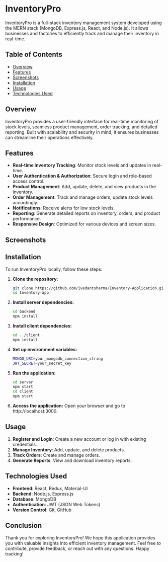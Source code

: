 # InventoryPro

InventoryPro is a full-stack inventory management system developed using the MERN stack (MongoDB, Express.js, React, and Node.js). It allows businesses and factories to efficiently track and manage their inventory in real-time.

## Table of Contents

- [Overview](#overview)
- [Features](#features)
- [Screenshots](#Screenshots)
- [Installation](#installation)
- [Usage](#usage)
- [Technologies Used](#technologies-used)

## Overview

InventoryPro provides a user-friendly interface for real-time monitoring of stock levels, seamless product management, order tracking, and detailed reporting. Built with scalability and security in mind, it ensures businesses can streamline their operations effectively.

## Features

- **Real-time Inventory Tracking**: Monitor stock levels and updates in real-time.
- **User Authentication & Authorization**: Secure login and role-based access control.
- **Product Management**: Add, update, delete, and view products in the inventory.
- **Order Management**: Track and manage orders, update stock levels accordingly.
- **Notifications**: Receive alerts for low stock levels.
- **Reporting**: Generate detailed reports on inventory, orders, and product performance.
- **Responsive Design**: Optimized for various devices and screen sizes.

## Screenshots



## Installation

To run InventoryPro locally, follow these steps:

1. **Clone the repository:**
   ```bash
   git clone https://github.com/ivedantsharma/Inventory-Application.git
   cd Inventory-app
2. **Install server dependencies:**
   ```bash
   cd backend
   npm install
3. **Install client dependencies:**
   ```bash
   cd ../client
   npm install
4. **Set up environment variables:**
   ```bash
   MONGO_URI=your_mongodb_connection_string
   JWT_SECRET=your_secret_key
5. **Run the application:**
   ```bash
   cd server
   npm start
   cd client
   npm start
6. **Access the application:**
   Open your browser and go to http://localhost:3000.

## Usage

1. **Register and Login**: Create a new account or log in with existing credentials.
2. **Manage Inventory**: Add, update, and delete products.
3. **Track Orders**: Create and manage orders.
4. **Generate Reports**: View and download inventory reports.

## Technologies Used

- **Frontend**: React, Redux, Material-UI
- **Backend**: Node.js, Express.js
- **Database**: MongoDB
- **Authentication**: JWT (JSON Web Tokens)
- **Version Control**: Git, GitHub

## Conclusion

Thank you for exploring InventoryPro! We hope this application provides you with valuable insights into efficient inventory management. Feel free to contribute, provide feedback, or reach out with any questions. Happy tracking!
